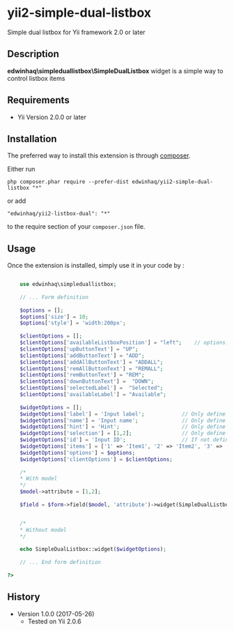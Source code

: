 yii2-simple-dual-listbox
============
Simple dual listbox for Yii framework 2.0 or later

Description
-----------

**edwinhaq\simpleduallistbox\SimpleDualListbox** widget is a simple way to control listbox items

Requirements
------------
+ Yii Version 2.0.0 or later

Installation
------------

The preferred way to install this extension is through [composer](http://getcomposer.org/download/).

Either run

```
php composer.phar require --prefer-dist edwinhaq/yii2-simple-dual-listbox "*"
```

or add

```
"edwinhaq/yii2-listbox-dual": "*"
```

to the require section of your `composer.json` file.


Usage
-----

Once the extension is installed, simply use it in your code by  :

```php

	use edwinhaq\simpleduallistbox;
	
	// ... Form definition
	
	$options = [];
	$options['size'] = 10;
	$options['style'] = 'width:200px';
	
	$clientOptions = [];
	$clientOptions['availableListboxPosition'] = "left"; 	// options: left (default), right 
	$clientOptions['upButtonText'] = "UP";	
	$clientOptions['addButtonText'] = "ADD";				
	$clientOptions['addAllButtonText'] = "ADDALL";			
	$clientOptions['remAllButtonText'] = "REMALL";			
	$clientOptions['remButtonText'] = "REM";				
	$clientOptions['downButtonText'] =  "DOWN";				
	$clientOptions['selectedLabel'] =  "Selected";			
	$clientOptions['availableLabel'] = "Available";			
	
	$widgetOptions = [];
	$widgetOptions['label'] = 'Input label';			// Only define when not use model, ignored when model is used
	$widgetOptions['name'] = 'Input name';				// Only define when not use model, ignored when model is used
	$widgetOptions['hint'] = 'Hint';					// Only define when not use model, ignored when model is used
	$widgetOptions['selection'] = [1,2];				// Only define when not use model, ignored when model is used
	$widgetOptions['id'] = 'Input ID';					// If not defined and model is used SimpleDualListbox use Html::getInputId($this->model, $this->attribute)
	$widgetOptions['items'] = ['1' => 'Item1', '2' => 'Item2', '3' => 'Item3',];
	$widgetOptions['options'] = $options;
	$widgetOptions['clientOptions'] = $clientOptions; 
	
	/*
	* With model
	*/
	$model->attribute = [1,2];
				
	$field = $form->field($model, 'attribute')->widget(SimpleDualListbox::className(), $widgetOptions);


	/*
	* Without model
	*/
					
	echo SimpleDualListbox::widget($widgetOptions);
	
	// ... End form definition
	
?>
```

History
-------

+ Version 1.0.0 (2017-05-26)
    + Tested on Yii 2.0.6
